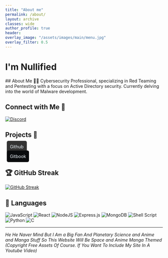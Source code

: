 ```yaml
---
title: "About me"
permalink: /about/
layout: archive
classes: wide
author_profile: true
header:  
overlay_image: "/assets/images/main/menu.jpg"
overlay_filter: 0.5
---
```


# I'm Nullified 




<script data-name="BMC-Widget" data-cfasync="false" src="https://cdnjs.buymeacoffee.com/1.0.0/widget.prod.min.js" data-id="nullified" data-description="Support me on Buy me a coffee!" data-message="" data-color="#FF813F" data-position="Right" data-x_margin="18" data-y_margin="18"></script>
<link rel="stylesheet" href="https://cdn.jsdelivr.net/npm/bootstrap-icons@1.11.3/font/bootstrap-icons.min.css">
## About Me 🕵️‍♂️
Cybersecurity Professional, specializing in Red Teaming and Pentesting with a focus on Active Directory security. Currently delving into the world of Malware development.

## Connect with Me 🤝
[![Discord](https://img.shields.io/badge/Discord-%235865F2.svg?style=for-the-badge&logo=discord&logoColor=white)](https://discord.gg/dh5JqM7JeJ)

## Projects 🚀
<a 
   href="https://MashrurRahmanRawnok.github.io"
   style="
    padding: 10px;
    border-radius: 5px;
    background-color: aliceblue;
    text-decoration: none;
    color: aliceblue;
    margin: 5px;
    transition: 0.5s;
    background-color: #333;"><i class="bi bi-github"></i> Github</a>

<a class="btn-link" id="gitbook" href="https://Nullified.gitbook.io"
  style="padding: 10px; border-radius: 5px;
    background-color: aliceblue;
    text-decoration: none;
    color: aliceblue;
    margin: 5px;
    transition: 0.5s;
    background-color: #0A0C0E;"><i class="bi bi-journal-bookmark-fill"></i> Gitbook</a>

 
## 🏆 GitHub Streak
[![GitHub Streak](https://github-readme-streak-stats-sigma-seven.vercel.app?user=NullifiedSec&theme=highcontrast&border_radius=6.5&date_format=%5BY.%5Dn.j)](https://git.io/streak-stats)

## 🚀 Languages
![JavaScript](https://img.shields.io/badge/javascript-%23323330.svg?style=for-the-badge&logo=javascript&logoColor=%23F7DF1E)
![React](https://img.shields.io/badge/react-%2320232a.svg?style=for-the-badge&logo=react&logoColor=%2361DAFB)
![NodeJS](https://img.shields.io/badge/node.js-6DA55F?style=for-the-badge&logo=node.js&logoColor=white)
![Express.js](https://img.shields.io/badge/express.js-%23404d59.svg?style=for-the-badge&logo=express&logoColor=%2361DAFB)
![MongoDB](https://img.shields.io/badge/MongoDB-%234ea94b.svg?style=for-the-badge&logo=mongodb&logoColor=white)
![Shell Script](https://img.shields.io/badge/shell_script-%23121011.svg?style=for-the-badge&logo=gnu-bash&logoColor=white)
![Python](https://img.shields.io/badge/python-3670A0?style=for-the-badge&logo=python&logoColor=ffdd54)
![C](https://img.shields.io/badge/c-%2300599C.svg?style=for-the-badge&logo=c&logoColor=white)

<!-- ## 🚀 My Certs: 

| eJPT  | eCPPTv2 | CRTO | CRTP | CRTE | 
 
## 🛡️ CVEs
    CVE-2024-2479
    CVE-2024-2480


#### Feel free to add me on Linkedin and Lets learn together! -->









<hr>



*He He Naver Mind But I Am a Big Fan And Planetary Science and Anime and Manga Stuff So This Website Will Be Space and Anime Manga Themed (Copyright Free Assets Of Course. If You Want To Include My Site In A Youtube Video)*
